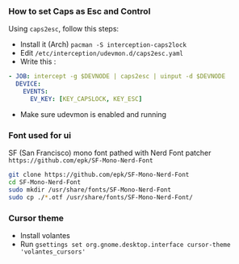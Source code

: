 ### How to set Caps as Esc and Control

Using `caps2esc`, follow this steps:

- Install it (Arch) `pacman -S interception-caps2lock`
- Edit `/etc/interception/udevmon.d/caps2esc.yaml`
- Write this :
``` yaml
- JOB: intercept -g $DEVNODE | caps2esc | uinput -d $DEVNODE
  DEVICE:
    EVENTS:
      EV_KEY: [KEY_CAPSLOCK, KEY_ESC]
```
- Make sure udevmon is enabled and running

### Font used for ui

SF (San Francisco) mono font pathed with Nerd Font patcher
`https://github.com/epk/SF-Mono-Nerd-Font`

```sh
git clone https://github.com/epk/SF-Mono-Nerd-Font
cd SF-Mono-Nerd-Font
sudo mkdir /usr/share/fonts/SF-Mono-Nerd-Font
sudo cp ./*.otf /usr/share/fonts/SF-Mono-Nerd-Font/
```

### Cursor theme
- Install volantes
- Run `gsettings set org.gnome.desktop.interface cursor-theme 'volantes_cursors'`

